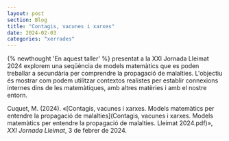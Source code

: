 ```yaml
---
layout: post
section: Blog
title: "Contagis, vacunes i xarxes"
date: 2024-02-03
categories: "xerrades"
---
```


{% newthought 'En aquest taller' %} presentat a la XXI Jornada Lleimat 2024
explorem una seqüència de models matemàtics que es poden treballar a
secundària per comprendre la propagació de malalties. L'objectiu és mostrar com podem utilitzar
contextos realistes per establir connexions internes dins de les matemàtiques, amb altres
matèries i amb el nostre entorn.

Cuquet, M. (2024). «[Contagis, vacunes i xarxes. Models matemàtics per entendre la
propagació de malalties](Contagis, vacunes i xarxes. Models matemàtics per
entendre la propagació de malalties. Lleimat 2024.pdf)», _XXI Jornada Lleimat_, 3 de febrer de 2024.
